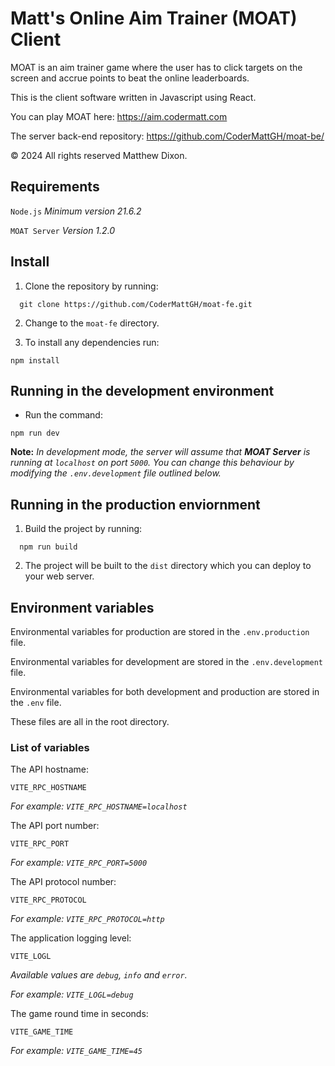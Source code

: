 # Matt's Online Aim Trainer (MOAT) Client

MOAT is an aim trainer game where the user has to click targets on the screen and accrue
points to beat the online leaderboards.

This is the client software written in Javascript using React.

You can play MOAT here: https://aim.codermatt.com

The server back-end repository: https://github.com/CoderMattGH/moat-be/

© 2024 All rights reserved Matthew Dixon.

## Requirements

`Node.js` _Minimum version 21.6.2_

`MOAT Server` _Version 1.2.0_

## Install

1. Clone the repository by running:

```
  git clone https://github.com/CoderMattGH/moat-fe.git
```

2. Change to the `moat-fe` directory.

3. To install any dependencies run:

```
npm install
```

## Running in the development environment

- Run the command:

```
npm run dev
```

**Note:** _In development mode, the server will assume that **MOAT Server** is running at `localhost` on port `5000`. You can change this behaviour by modifying the `.env.development` file outlined below._

## Running in the production enviornment

1. Build the project by running:

```
  npm run build
```

2. The project will be built to the `dist` directory which you can deploy to your web server.

## Environment variables

Environmental variables for production are stored in the `.env.production` file.

Environmental variables for development are stored in the `.env.development` file.

Environmental variables for both development and production are stored in the `.env` file.

These files are all in the root directory.

### List of variables

The API hostname:

```
VITE_RPC_HOSTNAME
```

_For example: `VITE_RPC_HOSTNAME=localhost`_

The API port number:

```
VITE_RPC_PORT
```

_For example: `VITE_RPC_PORT=5000`_

The API protocol number:

```
VITE_RPC_PROTOCOL
```

_For example: `VITE_RPC_PROTOCOL=http`_

The application logging level:

```
VITE_LOGL
```

_Available values are `debug`, `info` and `error`._

_For example: `VITE_LOGL=debug`_

The game round time in seconds:

```
VITE_GAME_TIME
```

_For example: `VITE_GAME_TIME=45`_
